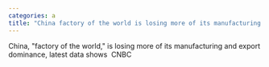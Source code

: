 ```yaml
---
categories: a
title: "China factory of the world is losing more of its manufacturing and export dominance latest data shows  CNBC"
---
```

China, "factory of the world," is losing more of its manufacturing and export dominance, latest data shows&nbsp;&nbsp;CNBC